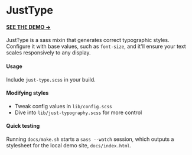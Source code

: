 # JustType

#### [SEE THE DEMO &rarr;](https://awjin.github.io/just-type/)

JustType is a sass mixin that generates correct typographic styles. Configure it with base values, such as `font-size`, and it'll ensure your text scales responsively to any display.


#### Usage

Include `just-type.scss` in your build.


#### Modifying styles

  - Tweak config values in `lib/config.scss`
  - Dive into `lib/just-typography.scss` for more control

#### Quick testing

Running `docs/make.sh` starts a `sass --watch` session, which outputs a stylesheet for the local demo site, `docs/index.html`.
